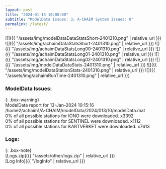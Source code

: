 ```yaml
---
layout: post
title: "2024-01-13 10:00:00"
subtitle: "ModelData Issues: 3; A-CHAIM System Issues: 0"
permalink: /latest/
---
```


![]({{ "/assets/img/modelDataDataStatsShort-2401310.png" | relative_url }})
![]({{ "/assets/img/achaimDataStatsShort-2401310.png" | relative_url }})
![]({{ "/assets/img/achaimDataStatsLong00-2401310.png" | relative_url }})
![]({{ "/assets/img/achaimDataStatsLong01-2401310.png" | relative_url }})
![]({{ "/assets/img/achaimDataStatsLong02-2401310.png" | relative_url }})
![]({{ "/assets/img/modelDataDataStats-2401310.png" | relative_url }})
![]({{ "/assets/img/modelDataStationStats-2401310.png" | relative_url }})
![]({{ "/assets/img/achaimRunTime-2401310.png" | relative_url }})


### ModelData Issues:  
  
{: .box-warning}  
 ModelData report for 13-Jan-2024 10:15:16   
 /home2/achaim1/A-CHAIM/modelData/2024/013/10/modelData.mat   
 0% of all possible stations for IONO were downloaded. x3392   
 0% of all possible stations for SENTINEL were downloaded. x1112   
 0% of all possible stations for KARTVERKET were downloaded. x7613   
  


### Logs:  
  
{: .box-note}  
[Logs.zip]({{ "/assets/other/logs.zip" | relative_url }})  
[Log Info]({{ "/logInfo" | relative_url }})  
